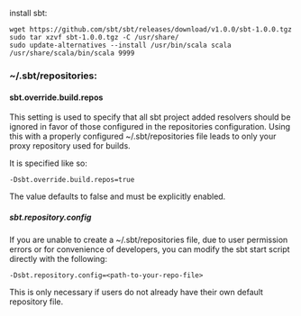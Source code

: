 install sbt:
```
wget https://github.com/sbt/sbt/releases/download/v1.0.0/sbt-1.0.0.tgz 
sudo tar xzvf sbt-1.0.0.tgz -C /usr/share/
sudo update-alternatives --install /usr/bin/scala scala /usr/share/scala/bin/scala 9999
```

### ~/.sbt/repositories:

#### sbt.override.build.repos 
This setting is used to specify that all sbt project added resolvers should be ignored in favor of those configured in the repositories configuration. Using this with a properly configured ~/.sbt/repositories file leads to only your proxy repository used for builds.

It is specified like so:
```
-Dsbt.override.build.repos=true
```
The value defaults to false and must be explicitly enabled.

##### sbt.repository.config 
If you are unable to create a ~/.sbt/repositories file, due to user permission errors or for convenience of developers, you can modify the sbt start script directly with the following:
```
-Dsbt.repository.config=<path-to-your-repo-file>
```
This is only necessary if users do not already have their own default repository file.
```
